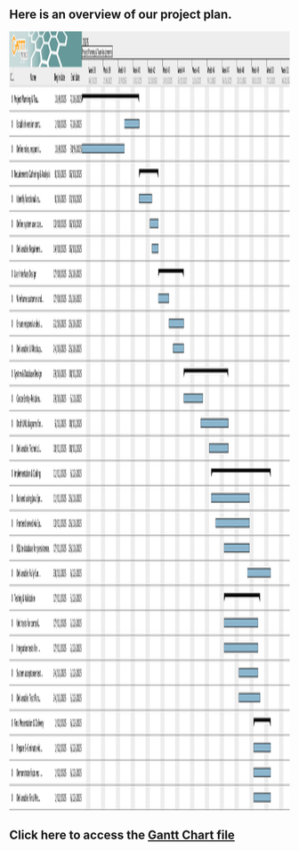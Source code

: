 ## Here is an overview of our project plan.

<div align="center">
  <a href="https://github.com/Meghanmalange/swe-3313-fall-2025-team-01">
    <img src=".././project-plan/gantt-chart/African Royals Project Plan.png" alt="Project Plan" width="1400" height="1400">
  </a>
</div>

## Click here to access the [Gantt Chart file](.././project-plan/gantt-chart/)
